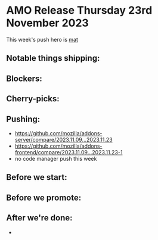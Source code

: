 # AMO Release Thursday 23rd November 2023

This week's push hero is [mat](https://github.com/diox)

## Notable things shipping:

## Blockers:

## Cherry-picks:
  
## Pushing:

- https://github.com/mozilla/addons-server/compare/2023.11.09...2023.11.23
- https://github.com/mozilla/addons-frontend/compare/2023.11.09...2023.11.23-1
- no code manager push this week

## Before we start:

## Before we promote:

  
## After we're done:
- 
